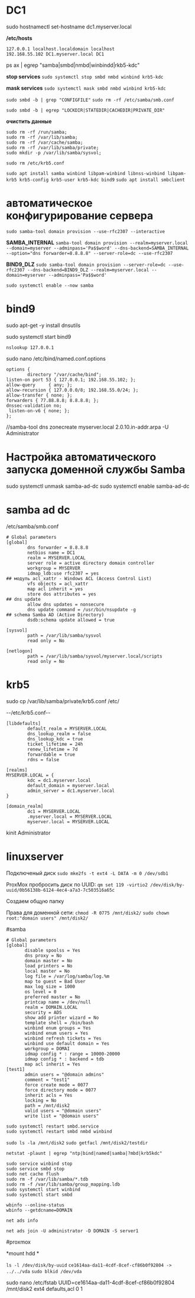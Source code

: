 # DC1
sudo hostnamectl set-hostname dc1.myserver.local

**/etc/hosts**
```
127.0.0.1 localhost.localdomain localhost
192.168.55.102 DC1.myserver.local DC1
```

ps ax | egrep "samba|smbd|nmbd|winbindd|rkb5-kdc"

**stop services**
`sudo systemctl stop smbd nmbd winbind krb5-kdc`

**mask services**
`sudo systemctl mask smbd nmbd winbind krb5-kdc`


`sudo smbd -b | grep "CONFIGFILE"`
`sudo rm -rf /etc/samba/smb.conf`

`sudo smbd -b | egrep "LOCKDIR|STATEDIR|CACHEDIR|PRIVATE_DIR"`

**очистить данные**
```
sudo rm -rf /run/samba;
sudo rm -rf /var/lib/samba;
sudo rm -rf /var/cache/samba;
sudo rm -rf /var/lib/samba/private;
sudo mkdir -p /var/lib/samba/sysvol;
```

`sudo rm /etc/krb5.conf`



`sudo apt install samba winbind libpam-winbind libnss-winbind libpam-krb5 krb5-config krb5-user krb5-kdc bind9`
`sudo apt install smbclient`

 # автоматическое конфигурирование сервера
 
`sudo samba-tool domain provision --use-rfc2307 --interactive`

**SAMBA_INTERNAL**
`samba-tool domain provision --realm=myserver.local --domain=myserver --adminpass='Pa$$word' --dns-backend=SAMBA_INTERNAL --option="dns forwarder=8.8.8.8" --server-role=dc --use-rfc2307`

**BIND9_DLZ**
`sudo samba-tool domain provision --server-role=dc --use-rfc2307 --dns-backend=BIND9_DLZ --realm=myserver.local --domain=myserver --adminpass='Pa$$word'`


`sudo systemctl enable --now samba`

# bind9
sudo apt-get -y install dnsutils

sudo systemctl start bind9

```
nslookup 127.0.0.1
```
sudo nano  /etc/bind/named.conf.options  

```
options {
        directory "/var/cache/bind";
listen-on port 53 { 127.0.0.1; 192.168.55.102; };
allow-query     { any; };
allow-recursion { 127.0.0.0/8; 192.168.55.0/24; };
allow-transfer { none; };
forwarders { 77.88.8.8; 8.8.8.8; };
dnssec-validation no;
 listen-on-v6 { none; };
};

```

//samba-tool dns zonecreate myserver.local 2.0.10.in-addr.arpa -U Administrator

# Настройка автоматического запуска доменной службы Samba
sudo systemctl unmask samba-ad-dc
sudo systemctl enable samba-ad-dc



# samba ad dc
/etc/samba/smb.conf

```
# Global parameters
[global]
        dns forwarder = 8.8.8.8
        netbios name = DC1
        realm = MYSERVER.LOCAL
        server role = active directory domain controller
        workgroup = MYSERVER
        idmap_ldb:use rfc2307 = yes
## модуль acl_xattr - Windows ACL (Access Control List)
        vfs objects = acl_xattr
        map acl inherit = yes
        store dos attributes = yes
## dns update
        allow dns updates = nonsecure
        dns update command = /usr/bin/nsupdate -g
## schema Samba AD (Active Directory)
        dsdb:schema update allowed = true

[sysvol]
        path = /var/lib/samba/sysvol
        read only = No

[netlogon]
        path = /var/lib/samba/sysvol/myserver.local/scripts
        read only = No
```
# krb5
sudo cp /var/lib/samba/private/krb5.conf /etc/

--/etc/krb5.conf--

```
[libdefaults]
        default_realm = MYSERVER.LOCAL
        dns_lookup_realm = false
        dns_lookup_kdc = true
        ticket_lifetime = 24h
        renew_lifetime = 7d
        forwardable = true
        rdns = false

[realms]
MYSERVER.LOCAL = {
        kdc = dc1.myserver.local
        default_domain = myserver.local
        admin_server = dc1.myserver.local
}

[domain_realm]
        dc1 = MYSERVER.LOCAL
        .myserver.local = MYSERVER.LOCAL
        myserver.local = MYSERVER.LOCAL

```
kinit Administrator







# linuxserver

Подключеный диск
`sudo mke2fs -t ext4 -L DATA -m 0 /dev/sdb1`

ProxMox
пробросить диск по UUID:
`qm set 119 -virtio2 /dev/disk/by-uuid/0b56138b-6124-4ec4-a7a3-7c503516a65c`

Создаем общую папку

Права для доменной сети:
`chmod -R 0775 /mnt/disk2/`
`sudo chown root:"domain users" /mnt/disk2/`


#samba

 ```
# Global parameters
[global]
        disable spoolss = Yes
        dns proxy = No
        domain master = No
        load printers = No
        local master = No
        log file = /var/log/samba/log.%m
        map to guest = Bad User
        max log size = 1000
        os level = 0
        preferred master = No
        printcap name = /dev/null
        realm = DOMAIN.LOCAL
        security = ADS
        show add printer wizard = No
        template shell = /bin/bash
        winbind enum groups = Yes
        winbind enum users = Yes
        winbind refresh tickets = Yes
        winbind use default domain = Yes
        workgroup = DOMAI
        idmap config * : range = 10000-20000
        idmap config * : backend = tdb
        map acl inherit = Yes
[test1]
        admin users = "@domain admins"
        comment = "test1"
        force create mode = 0077
        force directory mode = 0077
        inherit acls = Yes
        locking = No
        path = /mnt/disk2
        valid users = "@domain users"
        write list = "@domain users"        
```


```
sudo systemctl restart smbd.service
sudo systemctl restart smbd nmbd winbind
```

`sudo ls -la /mnt/disk2`
`sudo getfacl /mnt/disk2/testdir`


`netstat -plaunt | egrep "ntp|bind|named|samba|?mbd|krb5kdc"`


```
sudo service winbind stop
sudo service smbd stop
sudo net cache flush
sudo rm -f /var/lib/samba/*.tdb
sudo rm -f /var/lib/samba/group_mapping.ldb
sudo systemctl start winbind
sudo systemctl start smbd
```


```
wbinfo --online-status
wbinfo --getdcname=DOMAIN

```

```
net ads info

net ads join -U administrator -D DOMAIN -S server1

```

#proxmox

*mount hdd *

`ls -l /dev/disk/by-uuid`
`ce1614aa-da11-4cdf-8cef-cf86b0f92804 -> ../../vda`
`sudo blkid /dev/vda`

sudo nano /etc/fstab
UUID=ce1614aa-da11-4cdf-8cef-cf86b0f92804       /mnt/disk2      ext4    defaults,acl 0 1











